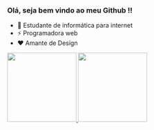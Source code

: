  ### Olá, seja bem vindo ao meu Github !!

- 🌱 Estudante de informática para internet
- ⚡ Programadora web
- ❤ Amante de Design 

<div>
  <a href="https://github.com/gabrielaakiko">
  <img height="160em" src="https://github-readme-stats.vercel.app/api?username=gabrielaakiko&show_icons=&theme=radical&include_all_commits=true&count_private=true"/>
  <img height="160em" src="https://github-readme-stats.vercel.app/api/top-langs/?username=gabrielaakiko&layout=compact&langs_count=7&theme=rose_pine"/>
</div>
  

